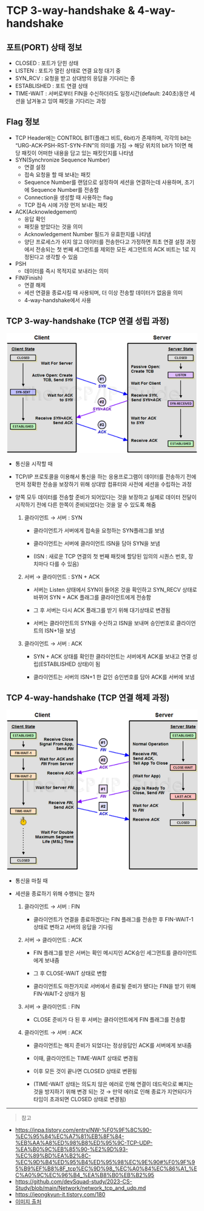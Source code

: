 # TCP 3-way-handshake & 4-way-handshake

## 포트(PORT) 상태 정보

- CLOSED : 포트가 닫힌 상태
- LISTEN : 포트가 열린 상태로 연결 요청 대기 중
- SYN_RCV : 요청을 받고 상대방의 응답을 기다리는 중
- ESTABLISHED : 포트 연결 상태
- TIME-WAIT : 서버로부터 FIN을 수신하더라도 일정시간(default: 240초)동안 세션을 남겨놓고 잉여 패킷을 기다리는 과정

## Flag 정보

- TCP Header에는 CONTROL BIT(플래그 비트, 6bit)가 존재하며, 각각의 bit는 “URG-ACK-PSH-RST-SYN-FIN”의 의미를 가짐 → 해당 위치의 bit가 1이면 해당 패킷이 어떠한 내용을 담고 있는 패킷인지를 나타냄
- SYN(Synchronize Sequence Number)
  - 연결 설정
  - 접속 요청을 할 때 보내는 패킷
  - Sequence Number를 랜덤으로 설정하여 세션을 연결하는데 사용하며, 초기에 Sequence Number를 전송함
  - Connection을 생성할 때 사용하는 flag
  - TCP 접속 시에 가장 먼저 보내는 패킷
- ACK(Acknowledgement)
  - 응답 확인
  - 패킷을 받았다는 것을 의미
  - Acknowledgement Number 필드가 유효한지를 나타냄
  - 양단 프로세스가 쉬지 않고 데이터를 전송한다고 가정하면 최초 연결 설정 과정에서 전송되는 첫 번째 세그먼트를 제외한 모든 세그먼트의 ACK 비트는 1로 지정된다고 생각할 수 있음
- PSH
  - 데이터를 즉시 목적지로 보내라는 의미
- FIN(Finish)
  - 연결 해제
  - 세션 연결을 종료시킬 때 사용되며, 더 이상 전송할 데이터가 없음을 의미
  - 4-way-handshake에서 사용

## TCP 3-way-handshake (TCP 연결 성립 과정)

<div align=center>
    <img src="../assets/3-way-handshake.png" width="600"/>
</div>

- 통신을 시작할 때
- TCP/IP 프로토콜을 이용해서 통신을 하는 응용프로그램이 데이터를 전송하기 전에 먼저 정확한 전송을 보장하기 위해 상대방 컴퓨터와 사전에 세션을 수립하는 과정
- 양쪽 모두 데이터를 전송할 준비가 되어있다는 것을 보장하고 실제로 데이터 전달이 시작하기 전에 다른 한쪽이 준비되었다는 것을 알 수 있도록 해줌

  1. 클라이언트 → 서버 : SYN

     - 클라이언트가 서버에게 접속을 요청하는 SYN플래그를 보냄

     - 클라이언트는 서버에 클라이언트 ISN을 담아 SYN을 보냄

     - (ISN : 새로운 TCP 연결의 첫 번째 패킷에 할당된 임의의 시퀀스 번호, 장치마다 다를 수 있음)

  2. 서버 → 클라이언트 : SYN + ACK

     - 서버는 Listen 상태에서 SYN이 들어온 것을 확인하고 SYN_RECV 상태로 바뀌어 SYN + ACK 플래그를 클라이언트에게 전송함

     - 그 후 서버는 다시 ACK 플래그를 받기 위해 대기상태로 변경됨

     - 서버는 클라이언트의 SYN을 수신하고 ISN을 보내며 승인번호로 클라이언트의 ISN+1을 보냄

  3. 클라이언트 → 서버 : ACK

     - SYN + ACK 상태를 확인한 클라이언트는 서버에게 ACK를 보내고 연결 성립(ESTABLISHED 상태)이 됨

     - 클라이언트는 서버의 ISN+1 한 값인 승인번호를 담아 ACK를 서버에 보냄

## TCP 4-way-handshake (TCP 연결 해제 과정)

<div align=center>
    <img src="../assets/4-way-handshake.png" width="600"/>
</div>

- 통신을 마칠 때
- 세션을 종료하기 위해 수행되는 절차

  1. 클라이언트 → 서버 : FIN

     - 클라이언트가 연결을 종료하겠다는 FIN 플래그를 전송한 후 FIN-WAIT-1 상태로 변하고 서버의 응답을 기다림

  2. 서버 → 클라이언트 : ACK

     - FIN 플래그를 받은 서버는 확인 메시지인 ACK승인 세그먼트를 클라이언트에게 보내줌

     - 그 후 CLOSE-WAIT 상태로 변함

     - 클라이언트도 마찬가지로 서버에서 종료될 준비가 됐다는 FIN을 받기 위해 FIN-WAIT-2 상태가 됨

  3. 서버 → 클라이언트 : FIN

     - CLOSE 준비가 다 된 후 서버는 클라이언트에게 FIN 플래그를 전송함

  4. 클라이언트 → 서버 : ACK

     - 클라이언트는 해지 준비가 되었다는 정상응답인 ACK를 서버에게 보내줌

     - 이때, 클라이언트는 TIME-WAIT 상태로 변경됨

     - 이후 모든 것이 끝나면 CLOSED 상태로 변환됨

     - (TIME-WAIT 상태는 의도치 않은 에러로 인해 연결이 데드락으로 빠지는 것을 방지하기 위해 변경 되는 것 → 만약 에러로 인해 종료가 지연되다가 타임이 초과되면 CLOSED 상태로 변경됨)

---

> 참고

- https://inpa.tistory.com/entry/NW-%F0%9F%8C%90-%EC%95%84%EC%A7%81%EB%8F%84-%EB%AA%A8%ED%98%B8%ED%95%9C-TCP-UDP-%EA%B0%9C%EB%85%90-%E2%9D%93-%EC%89%BD%EA%B2%8C-%EC%9D%B4%ED%95%B4%ED%95%98%EC%9E%90#%F0%9F%95%B9%EF%B8%8F_tcp%EC%9D%98_%EC%A0%84%EC%86%A1_%EC%A0%9C%EC%96%B4_%EA%B8%B0%EB%B2%95
- https://github.com/devSquad-study/2023-CS-Study/blob/main/Network/network_tcp_and_udp.md
- https://jeongkyun-it.tistory.com/180
- [이미지 출처](https://jeongkyun-it.tistory.com/180)
